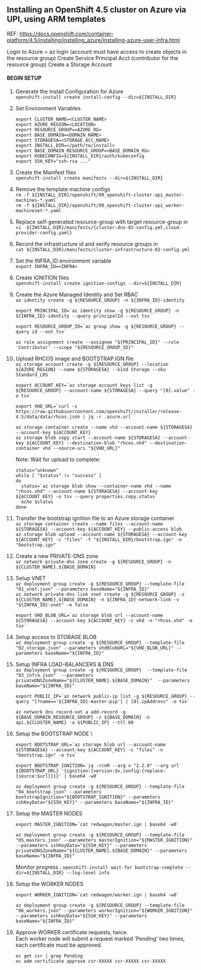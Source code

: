 ## Installing an OpenShift 4.5 cluster on Azure via UPI, using ARM templates

REF: https://docs.openshift.com/container-platform/4.5/installing/installing_azure/installing-azure-user-infra.html

Login to Azure = az login (account must have access to create objects in the resource group)
Create Service Principal Acct (contributor for the resource group)
Create a Storage Account

#### BEGIN SETUP

1. Generate the Install Configuration for Azure \
`openshift-install create install-config --dir=${INSTALL_DIR}`

2. Set Environment Variables 
    ```
    export CLUSTER_NAME=<CLUSTER_NAME> 
    export AZURE_REGION=<LOCATION> 
    export RESOURCE_GROUP=<AZURE_RG>
    export BASE_DOMAIN=<DOMAIN_NAME> 
    export STORAGESA=<STORAGE_ACC_NAME>
    export INSTALL_DIR=</path/to/install> 
    export BASE_DOMAIN_RESOURCE_GROUP=<BASE_DOMAIN_RG> 
    export KUBECONFIG=${INSTALL_DIR}/auth/kubeconfig 
    export SSH_KEY="ssh-rsa ..."
    ```
3. Create the Manifest files \
`openshift-install create manifests --dir=${INSTALL_DIR}`

4. Remove the template machine configs \
`rm -f ${INSTALL_DIR}/openshift/99_openshift-cluster-api_master-machines-*.yaml` \
`rm -f ${INSTALL_DIR}/openshift/99_openshift-cluster-api_worker-machineset-*.yaml`

5. Replace self-generated resource-group with target resource-group in \
`vi  ${INSTALL_DIR}/manifests/{cluster-dns-02-config.yml,cloud-provider-config.yaml}`

6. Record the infrastructure id and verify resource groups in \
`cat ${INSTALL_DIR}/manifests/cluster-infrastructure-02-config.yml`

7. Set the INFRA_ID environment variable \
`export INFRA_ID=<INFRA>`

8. Create IGNITION files \
`openshift-install create ignition-configs --dir=${INSTALL_DIR}`

9. Create the Azure Managed Identity and Set RBAC \
`az identity create -g ${RESOURCE_GROUP} -n ${INFRA_ID}-identity`
    ```
    export PRINCIPAL_ID=`az identity show -g ${RESOURCE_GROUP} -n ${INFRA_ID}-identity --query principalId --out tsv`

    export RESOURCE_GROUP_ID=`az group show -g ${RESOURCE_GROUP} --query id --out tsv`
    ```
    `az role assignment create --assignee "${PRINCIPAL_ID}" --role 'Contributor' --scope "${RESOURCE_GROUP_ID}"`

10. Upload RHCOS image and BOOTSTRAP.IGN file \
`az storage account create -g ${RESOURCE_GROUP} --location ${AZURE_REGION} --name ${STORAGESA} --kind Storage --sku Standard_LRS`
    ```
    export ACCOUNT_KEY=`az storage account keys list -g ${RESOURCE_GROUP} --account-name ${STORAGESA} --query "[0].value" -o tsv`

    export VHD_URL=`curl -s https://raw.githubusercontent.com/openshift/installer/release-4.5/data/data/rhcos.json | jq -r .azure.url`
    ```
    `az storage container create --name vhd --account-name ${STORAGESA} --account-key ${ACCOUNT_KEY}` \
    `az storage blob copy start --account-name ${STORAGESA} --account-key ${ACCOUNT_KEY} --destination-blob "rhcos.vhd" --destination-container vhd --source-uri "${VHD_URL}"`

    Note: Wait for upload to complete:
    ```
    status="unknown"
    while [ "$status" != "success" ]
    do
      status=`az storage blob show --container-name vhd --name "rhcos.vhd" --account-name ${STORAGESA} --account-key ${ACCOUNT_KEY} -o tsv --query properties.copy.status`
      echo $status
    done
    ```
11. Transfer the bootstrap ignition file to an Azure storage container \
`az storage container create --name files --account-name ${STORAGESA} --account-key ${ACCOUNT_KEY} --public-access blob` \
`az storage blob upload --account-name ${STORAGESA} --account-key ${ACCOUNT_KEY} -c "files" -f "${INSTALL_DIR}/bootstrap.ign" -n "bootstrap.ign"`

12. Create a new PRIVATE-DNS zone \
`az network private-dns zone create -g ${RESOURCE_GROUP} -n ${CLUSTER_NAME}.${BASE_DOMAIN}`

13. Setup VNET \
`az deployment group create -g ${RESOURCE_GROUP} --template-file "01_vnet.json" --parameters baseName="${INFRA_ID}"` \
`az network private-dns link vnet create -g ${RESOURCE_GROUP} -z ${CLUSTER_NAME}.${BASE_DOMAIN} -n ${INFRA_ID}-network-link -v "${INFRA_ID}-vnet" -e false`
    ```
    export VHD_BLOB_URL=`az storage blob url --account-name ${STORAGESA} --account-key ${ACCOUNT_KEY} -c vhd -n "rhcos.vhd" -o tsv`
    ```

14. Setup access to STORAGE BLOB \
`az deployment group create -g ${RESOURCE_GROUP} --template-file "02_storage.json" --parameters vhdBlobURL="${VHD_BLOB_URL}" --parameters baseName="${INFRA_ID}"`

15. Setup INFRA LOAD-BALANCERS & DNS \
`az deployment group create -g ${RESOURCE_GROUP}  --template-file "03_infra.json"  --parameters privateDNSZoneName="${CLUSTER_NAME}.${BASE_DOMAIN}"  --parameters baseName="${INFRA_ID}"`

    ```
    export PUBLIC_IP=`az network public-ip list -g ${RESOURCE_GROUP} --query "[?name=='${INFRA_ID}-master-pip'] | [0].ipAddress" -o tsv`
    ```
    `az network dns record-set a add-record -g ${BASE_DOMAIN_RESOURCE_GROUP} -z ${BASE_DOMAIN} -n api.${CLUSTER_NAME} -a ${PUBLIC_IP} --ttl 60`


16. Setup the BOOTSTRAP NODE \
    ```
    export BOOTSTRAP_URL=`az storage blob url --account-name ${STORAGESA} --account-key ${ACCOUNT_KEY} -c "files" -n "bootstrap.ign" -o tsv`

    export BOOTSTRAP_IGNITION=`jq -rcnM --arg v "2.2.0" --arg url ${BOOTSTRAP_URL} '{ignition:{version:$v,config:{replace:{source:$url}}}}' | base64 -w0`
    ```

    `az deployment group create -g ${RESOURCE_GROUP} --template-file "04_bootstrap.json" --parameters bootstrapIgnition="${BOOTSTRAP_IGNITION}" --parameters sshKeyData="${SSH_KEY}" --parameters baseName="${INFRA_ID}" `

17. Setup the MASTER NODES
    ```
    export MASTER_IGNITION=`cat redwagon/master.ign | base64 -w0`
    ```
    `az deployment group create -g ${RESOURCE_GROUP} --template-file "05_masters.json" --parameters masterIgnition="${MASTER_IGNITION}" --parameters sshKeyData="${SSH_KEY}" --parameters privateDNSZoneName="${CLUSTER_NAME}.${BASE_DOMAIN}" --parameters baseName="${INFRA_ID}"`

    Monitor progress : `openshift-install wait-for bootstrap-complete --dir=${INSTALL_DIR} --log-level info`


18. Setup the WORKER NODES
    ```
    export WORKER_IGNITION=`cat redwagon/worker.ign | base64 -w0`
    ```
    `az deployment group create -g ${RESOURCE_GROUP} --template-file "06_workers.json" --parameters workerIgnition="${WORKER_IGNITION}" --parameters sshKeyData="${SSH_KEY}" --parameters baseName="${INFRA_ID}" `

19. Approve WORKER certificate requests, twice. \
Each worker node will submit a request marked 'Pending' two times, each certificate must be approved.

    `oc get csr | grep Pending` \
    `oc adm certificate approve csr-XXXXX csr-XXXXX csr-XXXXX`

